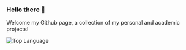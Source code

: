 ### Hello there 👋

Welcome my Github page, a collection of my personal and academic projects!

<!-- 
![My Stats](https://github-readme-stats.vercel.app/api?username=AndresCandido&count_private=true&show_icons=true&theme=tokyonight) 
-->

![Top Language](https://github-readme-stats.vercel.app/api/top-langs/?username=AndresCandido&layout=compact&langs_count=10&theme=tokyonight)

<!--
**AndresCandido/AndresCandido** is a ✨ _special_ ✨ repository because its `README.md` (this file) appears on your GitHub profile.

Here are some ideas to get you started:

- 🔭 I’m currently working on ...
- 🌱 I’m currently learning ...
- 👯 I’m looking to collaborate on ...
- 🤔 I’m looking for help with ...
- 💬 Ask me about ...
- 📫 How to reach me: ...
- 😄 Pronouns: ...
- ⚡ Fun fact: ...
-->
